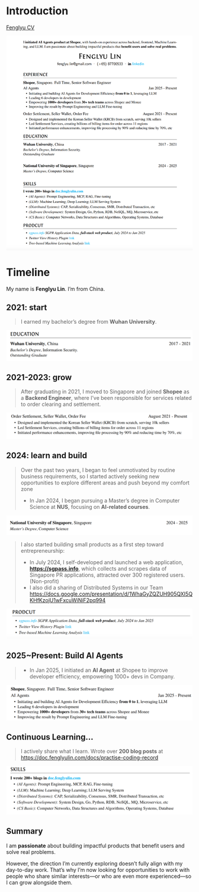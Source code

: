 # Introduction

[Fenglyu CV](https://doc.fenglyulin.com/pdf/fenglyu_cv_20250627.pdf)

![image-20250708231819127](20250708-main.assets/image-20250708231819127.png)

# Timeline

My name is **Fenglyu Lin**. I’m from China. 



## 2021: start

>   I earned my bachelor’s degree from **Wuhan University**.

![image-20250708232641250](20250708-main.assets/image-20250708232641250.png)



## 2021-2023: grow

>   After graduating in 2021, I moved to Singapore and joined **Shopee** as a **Backend Engineer**, where I’ve been responsible for services related to order clearing and settlement.

![image-20250708232615420](20250708-main.assets/image-20250708232615420.png)



## 2024: learn and build

>   Over the past two years, I began to feel unmotivated by routine business requirements, so I started actively seeking new opportunities to explore different areas and push beyond my comfort zone
>
>   -   In Jan 2024, I began pursuing a Master’s degree in Computer Science at **NUS**, focusing on **AI-related courses**.

![image-20250708232713639](20250708-main.assets/image-20250708232713639.png)



>    I also started building small products as a first step toward entrepreneurship:
>
>   -   In July 2024, I self-developed and launched a web application, **https://sgpass.info**, which collects and scrapes data of Singapore PR applications, attracted over 300 registered users. (Non-profit)
>   -   I also did a sharing of Distributed Systems in our Team https://docs.google.com/presentation/d/1WhaGyZQZUH905QXI5QKHfKzojU1wFxcuWiNiF2pq994

![image-20250708232812000](20250708-main.assets/image-20250708232812000.png)



## 2025~Present: Build AI Agents

>   -   In Jan 2025, I initiated an **AI Agent** at Shopee to improve developer efficiency, empowering 1000+ devs in Company.

![image-20250708232826731](20250708-main.assets/image-20250708232826731.png)



## Continuous Learning...

>   I actively share what I learn. Wrote over **200 blog posts** at https://doc.fenglyulin.com/docs/practise-coding-record

![image-20250708232910042](20250708-main.assets/image-20250708232910042.png)



## Summary

I am **passionate** about building impactful products that benefit users and solve real problems.

However, the direction I’m currently exploring doesn’t fully align with my day-to-day work. That’s why I’m now looking for opportunities to work with people who share similar interests—or who are even more experienced—so I can grow alongside them.